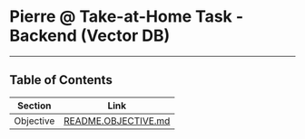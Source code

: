 # Pierre @ Take-at-Home Task - Backend (Vector DB)
---

## Table of Contents

| Section    | Link                         |
|------------|------------------------------|
| Objective  | [README.OBJECTIVE.md](README.OBJECTIVE.md) |
